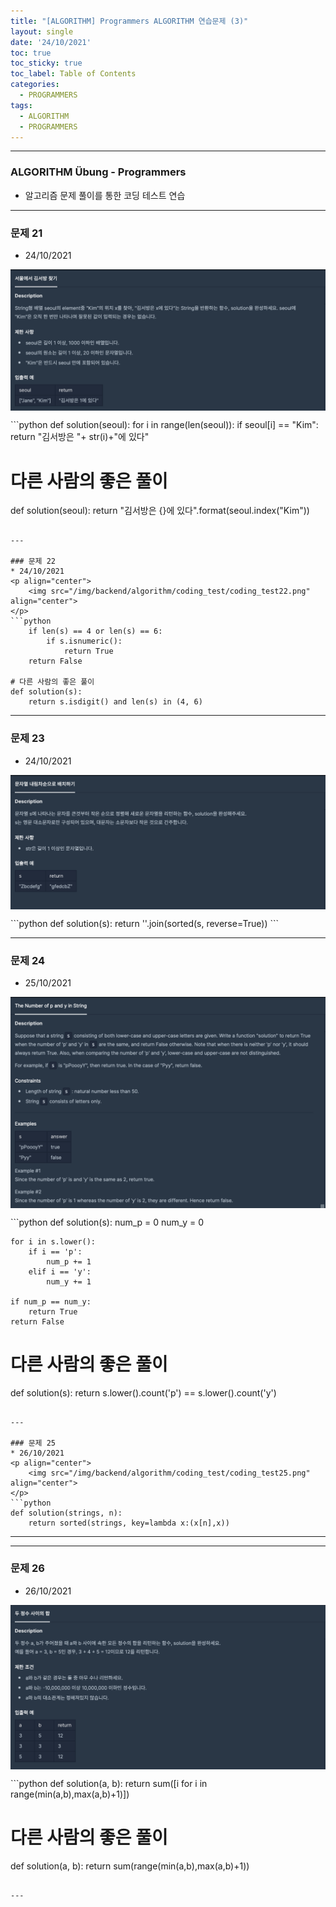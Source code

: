 ```yaml
---
title: "[ALGORITHM] Programmers ALGORITHM 연습문제 (3)"
layout: single
date: '24/10/2021'
toc: true
toc_sticky: true
toc_label: Table of Contents
categories:
  - PROGRAMMERS
tags:
  - ALGORITHM
  - PROGRAMMERS
---
```


---
### ALGORITHM Übung - Programmers
* 알고리즘 문제 풀이를 통한 코딩 테스트 연습

---

### 문제 21
* 24/10/2021
<p align="center">
    <img src="/img/backend/algorithm/coding_test/coding_test21.png" align="center">
</p>
```python
def solution(seoul):
    for i in range(len(seoul)):
        if seoul[i] == "Kim":
            return "김서방은 "+ str(i)+"에 있다"

# 다른 사람의 좋은 풀이
def solution(seoul):
    return "김서방은 {}에 있다".format(seoul.index("Kim"))
```

---

### 문제 22
* 24/10/2021
<p align="center">
    <img src="/img/backend/algorithm/coding_test/coding_test22.png" align="center">
</p>
```python
    if len(s) == 4 or len(s) == 6:
        if s.isnumeric():
            return True
    return False

# 다른 사람의 좋은 풀이
def solution(s):
    return s.isdigit() and len(s) in (4, 6)
```

---

### 문제 23
* 24/10/2021
<p align="center">
    <img src="/img/backend/algorithm/coding_test/coding_test23.png" align="center">
</p>
```python
def solution(s):
    return ''.join(sorted(s, reverse=True))
```

---

### 문제 24
* 25/10/2021
<p align="center">
    <img src="/img/backend/algorithm/coding_test/coding_test24.png" align="center">
</p>
```python
def solution(s):
    num_p = 0
    num_y = 0

    for i in s.lower():
        if i == 'p':
            num_p += 1
        elif i == 'y':
            num_y += 1

    if num_p == num_y:
        return True
    return False
# 다른 사람의 좋은 풀이
def solution(s):
    return s.lower().count('p') == s.lower().count('y')
```

---

### 문제 25
* 26/10/2021
<p align="center">
    <img src="/img/backend/algorithm/coding_test/coding_test25.png" align="center">
</p>
```python
def solution(strings, n):
    return sorted(strings, key=lambda x:(x[n],x))
```

---

---

### 문제 26
* 26/10/2021
<p align="center">
    <img src="/img/backend/algorithm/coding_test/coding_test26.png" align="center">
</p>
```python
def solution(a, b):
    return sum([i for i in range(min(a,b),max(a,b)+1)])

# 다른 사람의 좋은 풀이
def solution(a, b):
    return sum(range(min(a,b),max(a,b)+1))
```

---